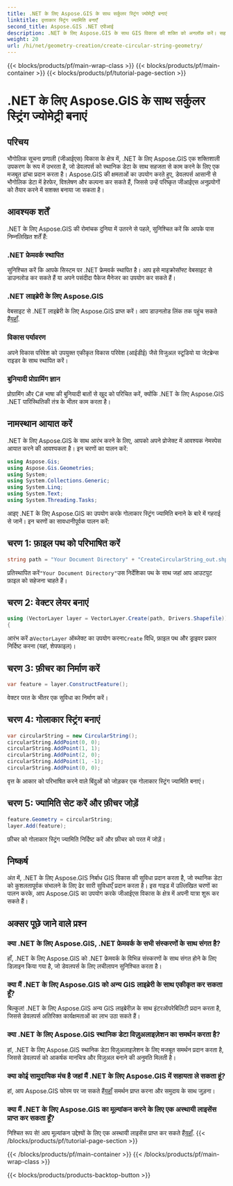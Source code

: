 ```yaml
---
title: .NET के लिए Aspose.GIS के साथ सर्कुलर स्ट्रिंग ज्योमेट्री बनाएं
linktitle: वृत्ताकार स्ट्रिंग ज्यामिति बनाएँ
second_title: Aspose.GIS .NET एपीआई
description: .NET के लिए Aspose.GIS के साथ GIS विकास की शक्ति को अनलॉक करें। सहजता से स्थानिक डेटा बनाएं, विश्लेषण करें और कल्पना करें।
weight: 20
url: /hi/net/geometry-creation/create-circular-string-geometry/
---
```


{{< blocks/products/pf/main-wrap-class >}}
{{< blocks/products/pf/main-container >}}
{{< blocks/products/pf/tutorial-page-section >}}

# .NET के लिए Aspose.GIS के साथ सर्कुलर स्ट्रिंग ज्योमेट्री बनाएं

## परिचय
भौगोलिक सूचना प्रणाली (जीआईएस) विकास के क्षेत्र में, .NET के लिए Aspose.GIS एक शक्तिशाली उपकरण के रूप में उभरता है, जो डेवलपर्स को स्थानिक डेटा के साथ सहजता से काम करने के लिए एक मजबूत ढांचा प्रदान करता है। Aspose.GIS की क्षमताओं का उपयोग करते हुए, डेवलपर्स आसानी से भौगोलिक डेटा में हेरफेर, विश्लेषण और कल्पना कर सकते हैं, जिससे उन्हें परिष्कृत जीआईएस अनुप्रयोगों को तैयार करने में सशक्त बनाया जा सकता है।
## आवश्यक शर्तें
.NET के लिए Aspose.GIS की रोमांचक दुनिया में उतरने से पहले, सुनिश्चित करें कि आपके पास निम्नलिखित शर्तें हैं:
### .NET फ्रेमवर्क स्थापित
सुनिश्चित करें कि आपके सिस्टम पर .NET फ्रेमवर्क स्थापित है। आप इसे माइक्रोसॉफ्ट वेबसाइट से डाउनलोड कर सकते हैं या अपने पसंदीदा पैकेज मैनेजर का उपयोग कर सकते हैं।
### .NET लाइब्रेरी के लिए Aspose.GIS
 वेबसाइट से .NET लाइब्रेरी के लिए Aspose.GIS प्राप्त करें। आप डाउनलोड लिंक तक पहुंच सकते हैं[यहाँ](https://releases.aspose.com/gis/net/).
### विकास पर्यावरण
अपने विकास परिवेश को उपयुक्त एकीकृत विकास परिवेश (आईडीई) जैसे विजुअल स्टूडियो या जेटब्रेन्स राइडर के साथ स्थापित करें।
### बुनियादी प्रोग्रामिंग ज्ञान
प्रोग्रामिंग और C# भाषा की बुनियादी बातों से खुद को परिचित करें, क्योंकि .NET के लिए Aspose.GIS .NET पारिस्थितिकी तंत्र के भीतर काम करता है।

## नामस्थान आयात करें
.NET के लिए Aspose.GIS के साथ आरंभ करने के लिए, आपको अपने प्रोजेक्ट में आवश्यक नेमस्पेस आयात करने की आवश्यकता है। इन चरणों का पालन करें:

```csharp
using Aspose.Gis;
using Aspose.Gis.Geometries;
using System;
using System.Collections.Generic;
using System.Linq;
using System.Text;
using System.Threading.Tasks;
```

आइए .NET के लिए Aspose.GIS का उपयोग करके गोलाकार स्ट्रिंग ज्यामिति बनाने के बारे में गहराई से जानें। इन चरणों का सावधानीपूर्वक पालन करें:
## चरण 1: फ़ाइल पथ को परिभाषित करें
```csharp
string path = "Your Document Directory" + "CreateCircularString_out.shp";
```
 प्रतिस्थापित करें`"Your Document Directory"`उस निर्देशिका पथ के साथ जहां आप आउटपुट फ़ाइल को सहेजना चाहते हैं।
## चरण 2: वेक्टर लेयर बनाएं
```csharp
using (VectorLayer layer = VectorLayer.Create(path, Drivers.Shapefile))
{
```
 आरंभ करें a`VectorLayer` ऑब्जेक्ट का उपयोग करना`Create` विधि, फ़ाइल पथ और ड्राइवर प्रकार निर्दिष्ट करना (यहां, शेपफाइल)।
## चरण 3: फ़ीचर का निर्माण करें
```csharp
var feature = layer.ConstructFeature();
```
वेक्टर परत के भीतर एक सुविधा का निर्माण करें।
## चरण 4: गोलाकार स्ट्रिंग बनाएं
```csharp
var circularString = new CircularString();
circularString.AddPoint(0, 0);
circularString.AddPoint(1, 1);
circularString.AddPoint(2, 0);
circularString.AddPoint(1, -1);
circularString.AddPoint(0, 0);
```
वृत्त के आकार को परिभाषित करने वाले बिंदुओं को जोड़कर एक गोलाकार स्ट्रिंग ज्यामिति बनाएं।
## चरण 5: ज्यामिति सेट करें और फ़ीचर जोड़ें
```csharp
feature.Geometry = circularString;
layer.Add(feature);
```
फ़ीचर को गोलाकार स्ट्रिंग ज्यामिति निर्दिष्ट करें और फ़ीचर को परत में जोड़ें।

## निष्कर्ष
अंत में, .NET के लिए Aspose.GIS निर्बाध GIS विकास की सुविधा प्रदान करता है, जो स्थानिक डेटा को कुशलतापूर्वक संभालने के लिए ढेर सारी सुविधाएँ प्रदान करता है। इस गाइड में उल्लिखित चरणों का पालन करके, आप Aspose.GIS का उपयोग करके जीआईएस विकास के क्षेत्र में अपनी यात्रा शुरू कर सकते हैं।
## अक्सर पूछे जाने वाले प्रश्न
### क्या .NET के लिए Aspose.GIS, .NET फ्रेमवर्क के सभी संस्करणों के साथ संगत है?
हाँ, .NET के लिए Aspose.GIS को .NET फ्रेमवर्क के विभिन्न संस्करणों के साथ संगत होने के लिए डिज़ाइन किया गया है, जो डेवलपर्स के लिए लचीलापन सुनिश्चित करता है।
### क्या मैं .NET के लिए Aspose.GIS को अन्य GIS लाइब्रेरी के साथ एकीकृत कर सकता हूँ?
बिल्कुल! .NET के लिए Aspose.GIS अन्य GIS लाइब्रेरीज़ के साथ इंटरऑपरेबिलिटी प्रदान करता है, जिससे डेवलपर्स अतिरिक्त कार्यक्षमताओं का लाभ उठा सकते हैं।
### क्या .NET के लिए Aspose.GIS स्थानिक डेटा विज़ुअलाइज़ेशन का समर्थन करता है?
हां, .NET के लिए Aspose.GIS स्थानिक डेटा विज़ुअलाइज़ेशन के लिए मजबूत समर्थन प्रदान करता है, जिससे डेवलपर्स को आकर्षक मानचित्र और विज़ुअल बनाने की अनुमति मिलती है।
### क्या कोई सामुदायिक मंच है जहां मैं .NET के लिए Aspose.GIS में सहायता ले सकता हूं?
 हां, आप Aspose.GIS फोरम पर जा सकते हैं[यहाँ](https://forum.aspose.com/c/gis/33) समर्थन प्राप्त करना और समुदाय के साथ जुड़ना।
### क्या मैं .NET के लिए Aspose.GIS का मूल्यांकन करने के लिए एक अस्थायी लाइसेंस प्राप्त कर सकता हूँ?
 निश्चित रूप से! आप मूल्यांकन उद्देश्यों के लिए एक अस्थायी लाइसेंस प्राप्त कर सकते हैं[यहाँ](https://purchase.aspose.com/temporary-license/).
{{< /blocks/products/pf/tutorial-page-section >}}

{{< /blocks/products/pf/main-container >}}
{{< /blocks/products/pf/main-wrap-class >}}

{{< blocks/products/products-backtop-button >}}
